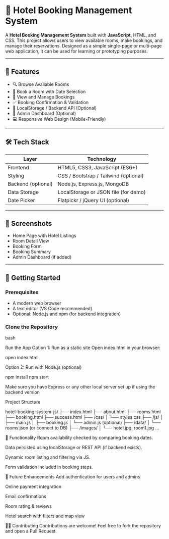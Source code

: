 # 🏨 Hotel Booking Management System

A **Hotel Booking Management System** built with **JavaScript**, HTML, and CSS. This project allows users to view available rooms, make bookings, and manage their reservations. Designed as a simple single-page or multi-page web application, it can be used for learning or prototyping purposes.

---

## 📌 Features

- 🔍 Browse Available Rooms
- 📅 Book a Room with Date Selection
- 🧾 View and Manage Bookings
- ✅ Booking Confirmation & Validation
- 📂 LocalStorage / Backend API (Optional)
- 💬 Admin Dashboard (Optional)
- 💻 Responsive Web Design (Mobile-Friendly)

---

## 🛠️ Tech Stack

| Layer          | Technology                |
|----------------|----------------------------|
| Frontend       | HTML5, CSS3, JavaScript (ES6+) |
| Styling        | CSS / Bootstrap / Tailwind (optional) |
| Backend (optional) | Node.js, Express.js, MongoDB |
| Data Storage   | LocalStorage or JSON file (for demo) |
| Date Picker    | Flatpickr / jQuery UI (optional) |

---

## 📸 Screenshots


- Home Page with Hotel Listings
- Room Detail View
- Booking Form
- Booking Summary
- Admin Dashboard (if added)

---

## 🚀 Getting Started

### Prerequisites

- A modern web browser
- A text editor (VS Code recommended)
- Optional: Node.js and npm (for backend integration)

### Clone the Repository

bash

Run the App
Option 1: Run as a static site
Open index.html in your browser:

open index.html

Option 2: Run with Node.js (optional)

npm install
npm start

Make sure you have Express or any other local server set up if using the backend version

 Project Structure

 hotel-booking-system-js/
├── index.html
├── about.html
├── rooms.html
├── booking.html
├── success.html
├── /css/
│   └── styles.css
├── /js/
│   ├── main.js
│   ├── booking.js
│   └── admin.js (optional)
├── /data/
│   └── rooms.json (or connect to DB)
├── /images/
│   └── hotel.jpg, room1.jpg ...

🧪 Functionality
Room availability checked by comparing booking dates.

Data persisted using localStorage or REST API (if backend exists).

Dynamic room listing and filtering via JS.

Form validation included in booking steps.

🌟 Future Enhancements
Add authentication for users and admins

Online payment integration

Email confirmations

Room rating & reviews

Hotel search with filters and map view

🙋‍♂️ Contributing
Contributions are welcome!
Feel free to fork the repository and open a Pull Request.


